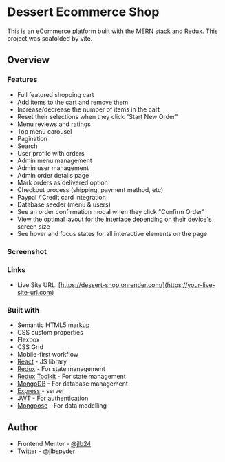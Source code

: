 # Dessert Ecommerce Shop

This is an eCommerce platform built with the MERN stack and Redux. This project was scafolded by vite.

## Overview

### Features

- Full featured shopping cart
- Add items to the cart and remove them
- Increase/decrease the number of items in the cart
- Reset their selections when they click "Start New Order"
- Menu reviews and ratings
- Top menu carousel
- Pagination
- Search
- User profile with orders
- Admin menu management
- Admin user management
- Admin order details page
- Mark orders as delivered option
- Checkout process (shipping, payment method, etc)
- Paypal / Credit card integration
- Database seeder (menu & users)
- See an order confirmation modal when they click "Confirm Order"
- View the optimal layout for the interface depending on their device's screen size
- See hover and focus states for all interactive elements on the page

### Screenshot

<!--
![](./screenshot.jpg)

Add a screenshot of your solution. The easiest way to do this is to use Firefox to view your project, right-click the page and select "Take a Screenshot". You can choose either a full-height screenshot or a cropped one based on how long the page is. If it's very long, it might be best to crop it. -->
<!--
Alternatively, you can use a tool like [FireShot](https://getfireshot.com/) to take the screenshot. FireShot has a free option, so you don't need to purchase it.

Then crop/optimize/edit your image however you like, add it to your project, and update the file path in the image above. -->

### Links

- Live Site URL: [https://dessert-shop.onrender.com/](https://your-live-site-url.com)

### Built with

- Semantic HTML5 markup
- CSS custom properties
- Flexbox
- CSS Grid
- Mobile-first workflow
- [React](https://reactjs.org/) - JS library
- [Redux](https://redux.js.org/) - For state management
- [Redux Toolkit](https://redux-toolkit.js.org/) - For state management
- [MongoDB](https://www.mongodb.com/) - For database management
- [Express](https://expressjs.com/) - server
- [JWT](https://jwt.io/) - For authentication
- [Mongoose](https://mongoosejs.com/) - For data modelling

## Author

- Frontend Mentor - [@jlb24](https://www.frontendmentor.io/profile/Jlbspyder)
- Twitter - [@jlbspyder](https://www.twitter.com/jlbspyder)
